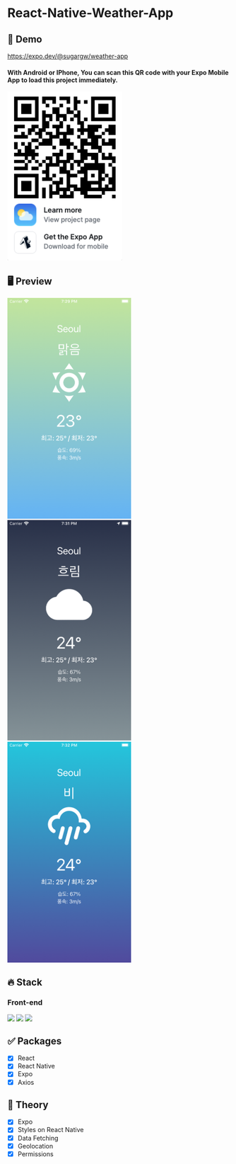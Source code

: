 # React-Native-Weather-App

## 🔗 Demo

https://expo.dev/@sugargw/weather-app

#### With Android or IPhone, You can scan this QR code with your Expo Mobile App to load this project immediately.

<img src="previews/qrcode.png" width="260">

## 🖥 Preview

<img src="previews/preview1.png" width="280"> <img src="previews/preview2.png" width="280"> <img src="previews/preview3.png" width="280">

## 🔥 Stack

### Front-end

<img height="30" src="https://img.shields.io/badge/React-black?style=for-the-badge&logo=React&logoColor=#61DAFB"/> <img height="30" src="https://img.shields.io/badge/Javascript-black?style=for-the-badge&logo=Javascript&logoColor=F7DF1E"/>
<img height="30" src="https://img.shields.io/badge/expo-000020?style=for-the-badge&logo=expo&logoColor=white" />

## ✅ Packages

- [x] React
- [x] React Native
- [x] Expo
- [x] Axios

## 📖 Theory

- [x] Expo
- [x] Styles on React Native
- [x] Data Fetching
- [x] Geolocation
- [x] Permissions
